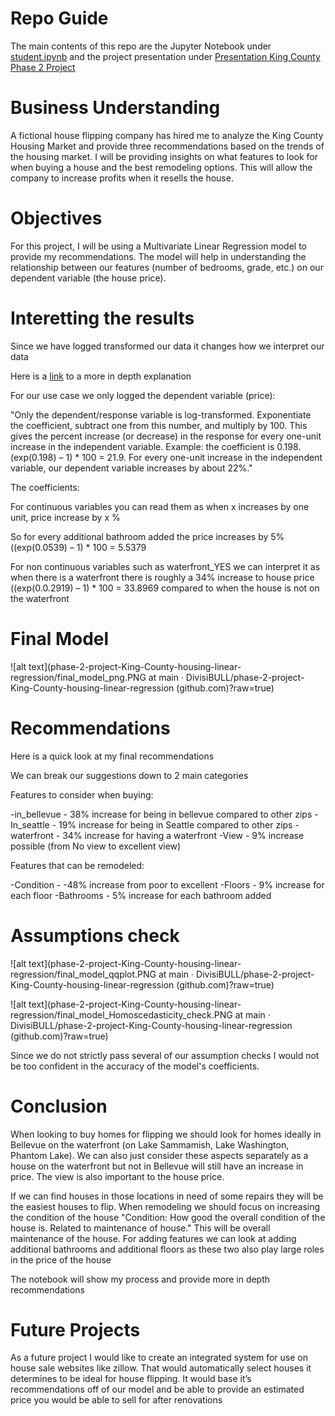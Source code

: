 # Repo Guide

The main contents of this repo are the Jupyter Notebook under 
[student.ipynb](https://github.com/DivisiBULL/phase-2-project-King-County-housing-linear-regression/blob/main/student.ipynb)
and the project presentation under 
[Presentation King County Phase 2 Project](https://github.com/DivisiBULL/phase-2-project-King-County-housing-linear-regression/blob/main/Presentation%20King%20County%20Phase%202%20Project.pdf)

# Business Understanding

A fictional house flipping company has hired me to analyze the King County Housing Market and provide three recommendations based on the trends of the housing market. I will be providing insights on what features to look for when buying a house and the best remodeling options. This will allow the company to increase profits when it resells the house.

# Objectives

For this project, I will be using a Multivariate Linear Regression model to provide my recommendations. The model will help in understanding the relationship between our features (number of bedrooms, grade, etc.) on our dependent variable (the house price).

# Interetting the results

Since we have logged transformed our data it changes how we interpret our data

Here is a [link](https://data.library.virginia.edu/interpreting-log-transformations-in-a-linear-model/) to a more in depth explanation 

For our use case we only logged the dependent variable (price):

"Only the dependent/response variable is log-transformed. Exponentiate the coefficient, subtract one from this number, and multiply by 100. This gives the percent increase (or decrease) in the response for every one-unit increase in the independent variable. Example: the coefficient is 0.198. (exp(0.198) – 1) * 100 = 21.9. For every one-unit increase in the independent variable, our dependent variable increases by about 22%."


The coefficients:

For continuous variables you can read them as when x increases by one unit, price increase by x %

So for every additional bathroom added the price increases by 5% ((exp(0.0539) – 1) * 100 = 5.5379

For non continuous variables such as waterfront_YES we can interpret it as when there is a waterfront there is roughly a 34% increase to house price ((exp(0.0.2919) – 1) * 100 = 33.8969 compared to when the house is not on the waterfront

# Final Model

![alt text](phase-2-project-King-County-housing-linear-regression/final_model_png.PNG at main · DivisiBULL/phase-2-project-King-County-housing-linear-regression (github.com)?raw=true)

# Recommendations
Here is a quick look at my final recommendations

We can break our suggestions down to 2 main categories

Features to consider when buying:

-in_bellevue - 38% increase for being in bellevue compared to other zips
-In_seattle - 19% increase for being in Seattle compared to other zips
-waterfront - 34% increase for having a waterfront
-View - 9% increase possible (from No view to excellent view)


Features that can be remodeled:

-Condition - -48% increase from poor to excellent
-Floors - 9% increase for each floor
-Bathrooms - 5% increase for each bathroom added

# Assumptions check

![alt text](phase-2-project-King-County-housing-linear-regression/final_model_qqplot.PNG at main · DivisiBULL/phase-2-project-King-County-housing-linear-regression (github.com)?raw=true)

![alt text](phase-2-project-King-County-housing-linear-regression/final_model_Homoscedasticity_check.PNG at main · DivisiBULL/phase-2-project-King-County-housing-linear-regression (github.com)?raw=true)


Since we do not strictly pass several of our assumption checks I would not be too confident in the accuracy of the model's coefficients. 

# Conclusion

When looking to buy homes for flipping we should look for homes ideally in Bellevue on the waterfront (on Lake Sammamish, Lake Washington, Phantom Lake). We can also just consider these aspects separately as a house on the waterfront but not in Bellevue will still have an increase in price. The view is also important to the house price. 

If we can find houses in those locations in need of some repairs they will be the easiest houses to flip. When remodeling we should focus on increasing the condition of the house "Condition: How good the overall condition of the house is. Related to maintenance of house." This will be overall maintenance of the house. For adding features we can look at adding additional bathrooms and additional floors as these two also play large roles in the price of the house



The notebook will show my process and provide more in depth recommendations


# Future Projects

As a future project I would like to create an integrated system for use on house sale websites like zillow. That would automatically select houses it determines to be ideal for house flipping. It would base it’s recommendations off of our model and be able to provide an estimated price you would be able to sell for after renovations
